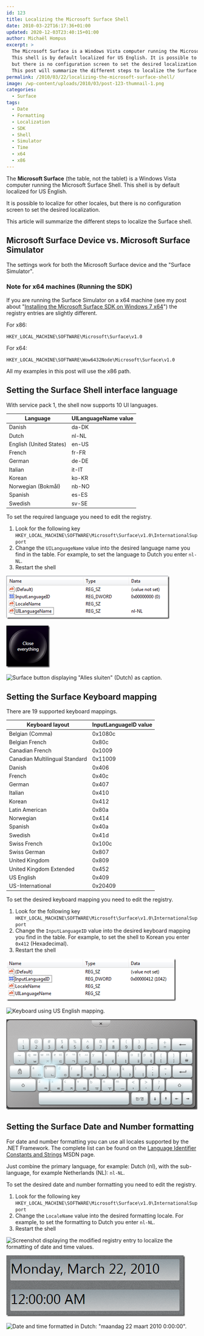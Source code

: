 ```yaml
---
id: 123
title: Localizing the Microsoft Surface Shell
date: 2010-03-22T16:17:36+01:00
updated: 2020-12-03T23:40:15+01:00
author: Michaël Hompus
excerpt: >
  The Microsoft Surface is a Windows Vista computer running the Microsoft Surface Shell.
  This shell is by default localized for US English. It is possible to localize for other locales,
  but there is no configuration screen to set the desired localization.
  This post will summarize the different steps to localize the Surface shell.
permalink: /2010/03/22/localizing-the-microsoft-surface-shell/
image: /wp-content/uploads/2010/03/post-123-thumnail-1.png
categories:
  - Surface
tags:
  - Date
  - Formatting
  - Localization
  - SDK
  - Shell
  - Simulator
  - Time
  - x64
  - x86
---
```


The **Microsoft Surface** (the table, not the tablet) is a Windows Vista computer running the Microsoft Surface Shell.
This shell is by default localized for US English.

It is possible to localize for other locales, but there is no configuration screen to set the desired localization.

This article will summarize the different steps to localize the Surface shell.

<!--more-->

## Microsoft Surface Device vs. Microsoft Surface Simulator

The settings work for both the Microsoft Surface device and the "Surface Simulator".

### Note for x64 machines (Running the SDK)

If you are running the Surface Simulator on a x64 machine (see my post about "[Installing the Microsoft Surface SDK on Windows 7 x64](/2010/03/03/installing-the-microsoft-surface-sdk-on-windows-7-x64)") the registry entries are slightly different.

For x86:

```plain
HKEY_LOCAL_MACHINE\SOFTWARE\Microsoft\Surface\v1.0
```

For x64:

```plain
HKEY_LOCAL_MACHINE\SOFTWARE\Wow6432Node\Microsoft\Surface\v1.0
```

All my examples in this post will use the x86 path.

## Setting the Surface Shell interface language

With service pack 1, the shell now supports 10 UI languages.

| Language                | UILanguageName value |
| ----------------------- | -------------------- |
| Danish                  | da-DK                |
| Dutch                   | nl-NL                |
| English (United States) | en-US                |
| French                  | fr-FR                |
| German                  | de-DE                |
| Italian                 | it-IT                |
| Korean                  | ko-KR                |
| Norwegian (Bokmål)      | nb-NO                |
| Spanish                 | es-ES                |
| Swedish                 | sv-SE                |

To set the required language you need to edit the registry.

1. Look for the following key `HKEY_LOCAL_MACHINE\SOFTWARE\Microsoft\Surface\v1.0\InternationalSupport`
2. Change the `UILanguageName` value into the desired language name you find in the table.
   For example, to set the language to Dutch you enter `nl-NL`.
3. Restart the shell

![Screenshot displaying the modified registry entry to localize the language of the Shell.](/wp-content/uploads/2010/03/registry-localized-shell.png "The modified registry entry to localize the Surface Shell language.")

![Surface button displaying "Close everything" (English) as caption.](/wp-content/uploads/2010/03/close-everything-button-english.png "Close button with caption <q>Close everything</q> in English (default).")

![Surface button displaying "Alles sluiten" (Dutch) as caption.](/wp-content/uploads/2010/03/image5.png "Close button with caption <q>Alles sluiten</q> in Dutch (localized).")

## Setting the Surface Keyboard mapping

There are 19 supported keyboard mappings.

| Keyboard layout                | InputLanguageID value |
| ------------------------------ | --------------------- |
| Belgian (Comma)                | 0x1080c               |
| Belgian French                 | 0x80c                 |
| Canadian French                | 0x1009                |
| Canadian Multilingual Standard | 0x11009               |
| Danish                         | 0x406                 |
| French                         | 0x40c                 |
| German                         | 0x407                 |
| Italian                        | 0x410                 |
| Korean                         | 0x412                 |
| Latin American                 | 0x80a                 |
| Norwegian                      | 0x414                 |
| Spanish                        | 0x40a                 |
| Swedish                        | 0x41d                 |
| Swiss French                   | 0x100c                |
| Swiss German                   | 0x807                 |
| United Kingdom                 | 0x809                 |
| United Kingdom Extended        | 0x452                 |
| US English                     | 0x409                 |
| US-International               | 0x20409               |

To set the desired keyboard mapping you need to edit the registry.

1. Look for the following key  
   `HKEY_LOCAL_MACHINE\SOFTWARE\Microsoft\Surface\v1.0\InternationalSupport`
2. Change the `InputLanguageID` value into the desired keyboard mapping you find in the table.
   For example, to set the shell to Korean you enter `0x412` (Hexadecimal).
3. Restart the shell

![Screenshot displaying the modified registry entry to localize the mapping of the Surface Keyboard.](/wp-content/uploads/2010/03/registry-localize-keyboard.png "The modified registry entry to localize the Surface Keyboard mapping.")

![Keyboard using US English mapping.](/wp-content/uploads/2010/03/image7.png "Surface Keyboard with US English mapping (default).")

![Keyboard using Korean mapping.](/wp-content/uploads/2010/03/keyboard-localized-in-korean.png "Surface Keyboard with Korean mapping (localized).")

## Setting the Surface Date and Number formatting

For date and number formatting you can use all locales supported by the .NET Framework. The complete list can be found on the [Language Identifier Constants and Strings](https://learn.microsoft.com/windows/win32/intl/language-identifier-constants-and-strings) MSDN page.

Just combine the primary language, for example: Dutch (nl), with the sub-language, for example Netherlands (NL): `nl-NL`.

To set the desired date and number formatting you need to edit the registry.

1. Look for the following key  
   `HKEY_LOCAL_MACHINE\SOFTWARE\Microsoft\Surface\v1.0\InternationalSupport`
2. Change the `LocaleName` value into the desired formatting locale.
   For example, to set the formatting to Dutch you enter `nl-NL`.
3. Restart the shell

![Screenshot displaying the modified registry entry to localize the formatting of date and time values.](/wp-content/uploads/2010/03/image9.png "The modified registry entry to localize the date and number formatting.")

![Date and time formatted in US English: "Monday, March 22, 2010 12:00:00 AM".](/wp-content/uploads/2010/03/date-time-in-english-format.png "Date formatting in US English (default).")

![Date and time formatted in Dutch: "maandag 22 maart 2010 0:00:00".](/wp-content/uploads/2010/03/image11.png "Date formatting in Dutch (localized).")
